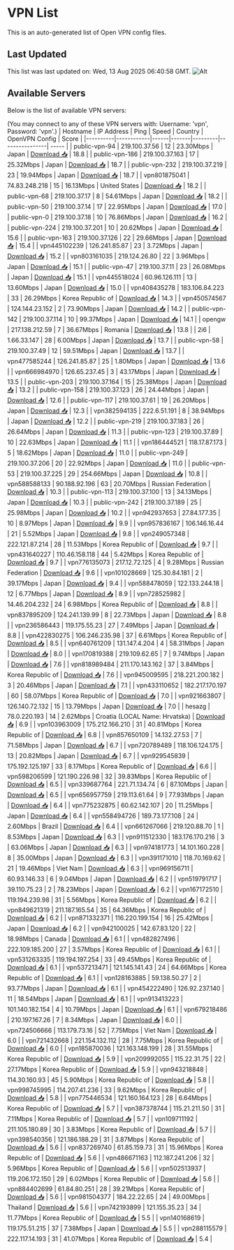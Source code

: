 # VPN List

This is an auto-generated list of Open VPN config files.

## Last Updated

This list was last updated on: Wed, 13 Aug 2025 06:40:58 GMT.
![Alt](https://repobeats.axiom.co/api/embed/186b98318ef1479477931607c1ad7d823f12451f.svg "Repobeats analytics image")

## Available Servers

Below is the list of available VPN servers:

(You may connect to any of these VPN servers with: Username: 'vpn', Password: 'vpn'.)
| Hostname | IP Address | Ping | Speed | Country | OpenVPN Config | Score |
|----------|------------|------|-------|---------|----------------| ----- |
| public-vpn-94 | 219.100.37.56 | 12 | 23.30Mbps | Japan | [Download 📥](./configs/server_0_JP.ovpn) | 18.8 |
| public-vpn-186 | 219.100.37.163 | 17 | 25.32Mbps | Japan | [Download 📥](./configs/server_1_JP.ovpn) | 18.7 |
| public-vpn-232 | 219.100.37.219 | 23 | 19.94Mbps | Japan | [Download 📥](./configs/server_2_JP.ovpn) | 18.7 |
| vpn801875041 | 74.83.248.218 | 15 | 16.13Mbps | United States | [Download 📥](./configs/server_3_US.ovpn) | 18.2 |
| public-vpn-68 | 219.100.37.17 | 8 | 54.61Mbps | Japan | [Download 📥](./configs/server_4_JP.ovpn) | 18.2 |
| public-vpn-50 | 219.100.37.14 | 17 | 22.95Mbps | Japan | [Download 📥](./configs/server_5_JP.ovpn) | 17.0 |
| public-vpn-0 | 219.100.37.18 | 10 | 76.86Mbps | Japan | [Download 📥](./configs/server_6_JP.ovpn) | 16.2 |
| public-vpn-224 | 219.100.37.201 | 10 | 20.62Mbps | Japan | [Download 📥](./configs/server_7_JP.ovpn) | 15.6 |
| public-vpn-163 | 219.100.37.126 | 22 | 29.66Mbps | Japan | [Download 📥](./configs/server_8_JP.ovpn) | 15.4 |
| vpn445102239 | 126.241.85.87 | 23 | 3.72Mbps | Japan | [Download 📥](./configs/server_9_JP.ovpn) | 15.2 |
| vpn803161035 | 219.124.26.80 | 22 | 3.96Mbps | Japan | [Download 📥](./configs/server_10_JP.ovpn) | 15.1 |
| public-vpn-47 | 219.100.37.11 | 23 | 26.08Mbps | Japan | [Download 📥](./configs/server_11_JP.ovpn) | 15.1 |
| vpn445518024 | 60.96.126.111 | 13 | 13.60Mbps | Japan | [Download 📥](./configs/server_12_JP.ovpn) | 15.0 |
| vpn408435278 | 183.106.84.223 | 33 | 26.29Mbps | Korea Republic of | [Download 📥](./configs/server_13_KR.ovpn) | 14.3 |
| vpn450574567 | 124.144.23.152 | 2 | 73.90Mbps | Japan | [Download 📥](./configs/server_14_JP.ovpn) | 14.2 |
| public-vpn-142 | 219.100.37.114 | 10 | 99.37Mbps | Japan | [Download 📥](./configs/server_15_JP.ovpn) | 14.1 |
| opengw | 217.138.212.59 | 7 | 36.67Mbps | Romania | [Download 📥](./configs/server_16_RO.ovpn) | 13.8 |
| 2i6 | 1.66.33.147 | 28 | 6.00Mbps | Japan | [Download 📥](./configs/server_17_JP.ovpn) | 13.7 |
| public-vpn-58 | 219.100.37.49 | 12 | 59.51Mbps | Japan | [Download 📥](./configs/server_18_JP.ovpn) | 13.7 |
| vpn477585244 | 126.241.85.87 | 25 | 1.80Mbps | Japan | [Download 📥](./configs/server_19_JP.ovpn) | 13.6 |
| vpn666984970 | 126.65.237.45 | 3 | 43.17Mbps | Japan | [Download 📥](./configs/server_20_JP.ovpn) | 13.5 |
| public-vpn-203 | 219.100.37.164 | 15 | 25.38Mbps | Japan | [Download 📥](./configs/server_21_JP.ovpn) | 13.2 |
| public-vpn-158 | 219.100.37.123 | 26 | 24.44Mbps | Japan | [Download 📥](./configs/server_22_JP.ovpn) | 12.6 |
| public-vpn-117 | 219.100.37.61 | 19 | 26.20Mbps | Japan | [Download 📥](./configs/server_23_JP.ovpn) | 12.3 |
| vpn382594135 | 222.6.51.191 | 8 | 38.94Mbps | Japan | [Download 📥](./configs/server_24_JP.ovpn) | 12.2 |
| public-vpn-219 | 219.100.37.183 | 26 | 26.64Mbps | Japan | [Download 📥](./configs/server_25_JP.ovpn) | 11.3 |
| public-vpn-123 | 219.100.37.89 | 10 | 22.63Mbps | Japan | [Download 📥](./configs/server_26_JP.ovpn) | 11.1 |
| vpn186444521 | 118.17.87.173 | 5 | 18.62Mbps | Japan | [Download 📥](./configs/server_27_JP.ovpn) | 11.0 |
| public-vpn-249 | 219.100.37.206 | 20 | 22.92Mbps | Japan | [Download 📥](./configs/server_28_JP.ovpn) | 11.0 |
| public-vpn-53 | 219.100.37.225 | 29 | 254.66Mbps | Japan | [Download 📥](./configs/server_29_JP.ovpn) | 10.8 |
| vpn588588133 | 90.188.92.196 | 63 | 20.70Mbps | Russian Federation | [Download 📥](./configs/server_30_RU.ovpn) | 10.3 |
| public-vpn-113 | 219.100.37.100 | 13 | 34.13Mbps | Japan | [Download 📥](./configs/server_31_JP.ovpn) | 10.3 |
| public-vpn-242 | 219.100.37.189 | 25 | 25.98Mbps | Japan | [Download 📥](./configs/server_32_JP.ovpn) | 10.2 |
| vpn942937653 | 27.84.177.35 | 10 | 8.97Mbps | Japan | [Download 📥](./configs/server_33_JP.ovpn) | 9.9 |
| vpn957836167 | 106.146.16.44 | 21 | 5.52Mbps | Japan | [Download 📥](./configs/server_34_JP.ovpn) | 9.8 |
| vpn249057348 | 222.121.87.214 | 28 | 11.53Mbps | Korea Republic of | [Download 📥](./configs/server_35_KR.ovpn) | 9.7 |
| vpn431640227 | 110.46.158.118 | 44 | 5.42Mbps | Korea Republic of | [Download 📥](./configs/server_36_KR.ovpn) | 9.7 |
| vpn776135073 | 217.12.72.125 | 4 | 9.28Mbps | Russian Federation | [Download 📥](./configs/server_37_RU.ovpn) | 9.6 |
| vpn101028669 | 125.30.84.181 | 2 | 39.17Mbps | Japan | [Download 📥](./configs/server_38_JP.ovpn) | 9.4 |
| vpn588478059 | 122.133.244.18 | 12 | 6.77Mbps | Japan | [Download 📥](./configs/server_39_JP.ovpn) | 8.9 |
| vpn728525982 | 14.46.204.232 | 24 | 6.98Mbps | Korea Republic of | [Download 📥](./configs/server_40_KR.ovpn) | 8.8 |
| vpn837895209 | 124.241.139.99 | 8 | 22.73Mbps | Japan | [Download 📥](./configs/server_41_JP.ovpn) | 8.8 |
| vpn236586443 | 119.175.55.23 | 27 | 7.49Mbps | Japan | [Download 📥](./configs/server_42_JP.ovpn) | 8.8 |
| vpn422830275 | 106.246.235.98 | 37 | 6.61Mbps | Korea Republic of | [Download 📥](./configs/server_43_KR.ovpn) | 8.5 |
| vpn640761209 | 131.147.4.204 | 4 | 58.31Mbps | Japan | [Download 📥](./configs/server_44_JP.ovpn) | 8.0 |
| vpn170819388 | 219.109.62.65 | 7 | 9.74Mbps | Japan | [Download 📥](./configs/server_45_JP.ovpn) | 7.6 |
| vpn818989484 | 211.170.143.162 | 37 | 3.84Mbps | Korea Republic of | [Download 📥](./configs/server_46_KR.ovpn) | 7.6 |
| vpn945009595 | 218.221.200.182 | 3 | 20.46Mbps | Japan | [Download 📥](./configs/server_47_JP.ovpn) | 7.1 |
| vpn433110652 | 182.217.170.197 | 60 | 58.07Mbps | Korea Republic of | [Download 📥](./configs/server_48_KR.ovpn) | 7.0 |
| vpn921663807 | 126.140.72.132 | 15 | 13.79Mbps | Japan | [Download 📥](./configs/server_49_JP.ovpn) | 7.0 |
| hesazg | 78.0.220.193 | 14 | 2.62Mbps | Croatia (LOCAL Name: Hrvatska) | [Download 📥](./configs/server_50_HR.ovpn) | 6.9 |
| vpn103963009 | 175.212.166.210 | 31 | 40.81Mbps | Korea Republic of | [Download 📥](./configs/server_51_KR.ovpn) | 6.8 |
| vpn857650109 | 14.132.27.53 | 7 | 71.58Mbps | Japan | [Download 📥](./configs/server_52_JP.ovpn) | 6.7 |
| vpn720789489 | 118.106.124.175 | 13 | 20.82Mbps | Japan | [Download 📥](./configs/server_53_JP.ovpn) | 6.7 |
| vpn929545839 | 175.192.125.197 | 33 | 8.17Mbps | Korea Republic of | [Download 📥](./configs/server_54_KR.ovpn) | 6.6 |
| vpn598206599 | 121.190.226.98 | 32 | 39.83Mbps | Korea Republic of | [Download 📥](./configs/server_55_KR.ovpn) | 6.5 |
| vpn339687764 | 221.71.134.74 | 6 | 87.10Mbps | Japan | [Download 📥](./configs/server_56_JP.ovpn) | 6.5 |
| vpn656957759 | 219.113.61.64 | 9 | 77.93Mbps | Japan | [Download 📥](./configs/server_57_JP.ovpn) | 6.4 |
| vpn775232875 | 60.62.142.107 | 20 | 11.25Mbps | Japan | [Download 📥](./configs/server_58_JP.ovpn) | 6.4 |
| vpn558494726 | 189.73.177.108 | 24 | 2.60Mbps | Brazil | [Download 📥](./configs/server_59_BR.ovpn) | 6.4 |
| vpn661267066 | 219.120.88.70 | 1 | 8.53Mbps | Japan | [Download 📥](./configs/server_60_JP.ovpn) | 6.3 |
| vpn911512330 | 183.176.170.216 | 3 | 63.06Mbps | Japan | [Download 📥](./configs/server_61_JP.ovpn) | 6.3 |
| vpn974181773 | 14.101.160.228 | 8 | 35.00Mbps | Japan | [Download 📥](./configs/server_62_JP.ovpn) | 6.3 |
| vpn391171010 | 118.70.169.62 | 21 | 19.46Mbps | Viet Nam | [Download 📥](./configs/server_63_VN.ovpn) | 6.3 |
| vpn969156711 | 60.93.146.33 | 6 | 9.04Mbps | Japan | [Download 📥](./configs/server_64_JP.ovpn) | 6.2 |
| vpn519791717 | 39.110.75.23 | 2 | 78.23Mbps | Japan | [Download 📥](./configs/server_65_JP.ovpn) | 6.2 |
| vpn167172510 | 119.194.239.98 | 31 | 5.56Mbps | Korea Republic of | [Download 📥](./configs/server_66_KR.ovpn) | 6.2 |
| vpn849621319 | 211.187.165.54 | 35 | 64.36Mbps | Korea Republic of | [Download 📥](./configs/server_67_KR.ovpn) | 6.2 |
| vpn871332371 | 116.220.199.154 | 16 | 25.42Mbps | Japan | [Download 📥](./configs/server_68_JP.ovpn) | 6.2 |
| vpn942100025 | 142.67.83.120 | 22 | 18.98Mbps | Canada | [Download 📥](./configs/server_69_CA.ovpn) | 6.1 |
| vpn482827496 | 222.109.185.200 | 27 | 3.57Mbps | Korea Republic of | [Download 📥](./configs/server_70_KR.ovpn) | 6.1 |
| vpn531263335 | 119.194.197.254 | 33 | 49.45Mbps | Korea Republic of | [Download 📥](./configs/server_71_KR.ovpn) | 6.1 |
| vpn537213471 | 121.145.141.43 | 24 | 64.66Mbps | Korea Republic of | [Download 📥](./configs/server_72_KR.ovpn) | 6.1 |
| vpn128163885 | 59.138.50.27 | 2 | 93.77Mbps | Japan | [Download 📥](./configs/server_73_JP.ovpn) | 6.1 |
| vpn454222490 | 126.92.237.140 | 11 | 18.54Mbps | Japan | [Download 📥](./configs/server_74_JP.ovpn) | 6.1 |
| vpn913413223 | 101.140.182.154 | 4 | 10.79Mbps | Japan | [Download 📥](./configs/server_75_JP.ovpn) | 6.1 |
| vpn679218486 | 210.197.167.26 | 7 | 8.34Mbps | Japan | [Download 📥](./configs/server_76_JP.ovpn) | 6.0 |
| vpn724506666 | 113.179.73.16 | 52 | 7.75Mbps | Viet Nam | [Download 📥](./configs/server_77_VN.ovpn) | 6.0 |
| vpn721432668 | 221.154.132.112 | 28 | 7.75Mbps | Korea Republic of | [Download 📥](./configs/server_78_KR.ovpn) | 6.0 |
| vpn185870036 | 121.163.148.199 | 28 | 31.55Mbps | Korea Republic of | [Download 📥](./configs/server_79_KR.ovpn) | 5.9 |
| vpn209992055 | 115.22.31.75 | 22 | 27.17Mbps | Korea Republic of | [Download 📥](./configs/server_80_KR.ovpn) | 5.9 |
| vpn943218848 | 114.30.160.93 | 45 | 5.90Mbps | Korea Republic of | [Download 📥](./configs/server_81_KR.ovpn) | 5.8 |
| vpn998745995 | 114.207.41.236 | 33 | 9.62Mbps | Korea Republic of | [Download 📥](./configs/server_82_KR.ovpn) | 5.8 |
| vpn775446534 | 121.160.164.123 | 28 | 6.64Mbps | Korea Republic of | [Download 📥](./configs/server_83_KR.ovpn) | 5.7 |
| vpn387378744 | 115.21.211.50 | 31 | 7.11Mbps | Korea Republic of | [Download 📥](./configs/server_84_KR.ovpn) | 5.7 |
| vpn109711192 | 211.105.180.89 | 30 | 3.83Mbps | Korea Republic of | [Download 📥](./configs/server_85_KR.ovpn) | 5.7 |
| vpn398540356 | 121.186.188.29 | 31 | 3.87Mbps | Korea Republic of | [Download 📥](./configs/server_86_KR.ovpn) | 5.6 |
| vpn837269740 | 61.85.159.73 | 31 | 15.96Mbps | Korea Republic of | [Download 📥](./configs/server_87_KR.ovpn) | 5.6 |
| vpn486671163 | 112.187.241.206 | 32 | 5.96Mbps | Korea Republic of | [Download 📥](./configs/server_88_KR.ovpn) | 5.6 |
| vpn502513937 | 119.206.172.150 | 29 | 6.02Mbps | Korea Republic of | [Download 📥](./configs/server_89_KR.ovpn) | 5.6 |
| vpn884402699 | 61.84.80.251 | 28 | 39.21Mbps | Korea Republic of | [Download 📥](./configs/server_90_KR.ovpn) | 5.6 |
| vpn981504377 | 184.22.22.65 | 24 | 49.00Mbps | Thailand | [Download 📥](./configs/server_91_TH.ovpn) | 5.6 |
| vpn742193899 | 121.155.35.23 | 34 | 11.77Mbps | Korea Republic of | [Download 📥](./configs/server_92_KR.ovpn) | 5.5 |
| vpn140168619 | 119.175.51.215 | 37 | 7.38Mbps | Japan | [Download 📥](./configs/server_93_JP.ovpn) | 5.5 |
| vpn288115579 | 222.117.14.193 | 31 | 41.07Mbps | Korea Republic of | [Download 📥](./configs/server_94_KR.ovpn) | 5.4 |
